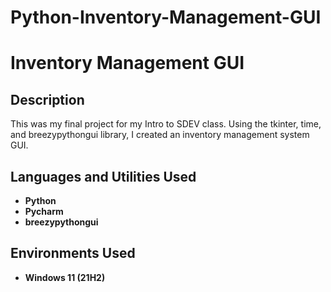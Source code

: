 # Python-Inventory-Management-GUI
<h1>Inventory Management GUI</h1>

<h2>Description</h2>
This was my final project for my Intro to SDEV class. Using the tkinter, time, and breezypythongui library, I created an inventory management system GUI.
<br />


<h2>Languages and Utilities Used</h2>

- <b>Python</b> 
- <b>Pycharm</b>
- <b>breezypythongui<b>
<h2>Environments Used </h2>

- <b>Windows 11</b> (21H2)
